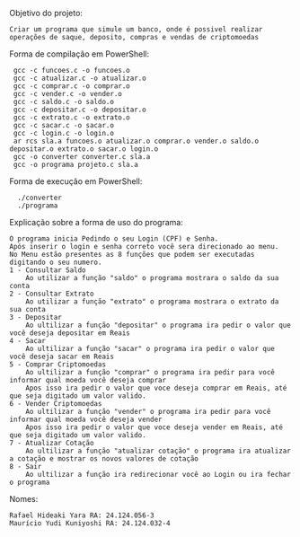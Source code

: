 Objetivo do projeto:
   
    Criar um programa que simule um banco, onde é possivel realizar operações de saque, deposito, compras e vendas de criptomoedas
    
Forma de compilação em PowerShell:
    
     gcc -c funcoes.c -o funcoes.o                                      
     gcc -c atualizar.c -o atualizar.o  
     gcc -c comprar.c -o comprar.o    
     gcc -c vender.c -o vender.o  
     gcc -c saldo.c -o saldo.o  
     gcc -c depositar.c -o depositar.o
     gcc -c extrato.c -o extrato.o    
     gcc -c sacar.c -o sacar.o    
     gcc -c login.c -o login.o
     ar rcs sla.a funcoes.o atualizar.o comprar.o vender.o saldo.o depositar.o extrato.o sacar.o login.o
     gcc -o converter converter.c sla.a
     gcc -o programa projeto.c sla.a
Forma de execução em PowerShell:
   
      ./converter
      ./programa

Explicação sobre a forma de uso do programa:
    
    O programa inicia Pedindo o seu Login (CPF) e Senha.
    Após inserir o login e senha correto você sera direcionado ao menu.
    No Menu estão presentes as 8 funções que podem ser executadas digitando o seu numero.
    1 - Consultar Saldo
        Ao utilizar a função "saldo" o programa mostrara o saldo da sua conta
    2 - Consultar Extrato
        Ao utilizar a função "extrato" o programa mostrara o extrato da sua conta
    3 - Depositar
        Ao ultilizar a função "depositar" o programa ira pedir o valor que você deseja depositar em Reais
    4 - Sacar
        Ao ultilizar a função "sacar" o programa ira pedir o valor que você deseja sacar em Reais
    5 - Comprar Criptomoedas
        Ao ultilizar a função "comprar" o programa ira pedir para você informar qual moeda você deseja comprar
        Apos isso ira pedir o valor que voce deseja comprar em Reais, até que seja digitado um valor valido.
    6 - Vender Criptomoedas
        Ao ultilizar a função "vender" o programa ira pedir para você informar qual moeda você deseja vender
        Apos isso ira pedir o valor que voce deseja vender em Reais, até que seja digitado um valor valido.
    7 - Atualizar Cotação
        Ao ultilizar a função "atualizar cotação" o programa ira atualizar a cotação e mostrar os novos valores de cotação
    8 - Sair
        Ao ultilizar a função ira redirecionar você ao Login ou ira fechar o programa

Nomes:
   
    Rafael Hideaki Yara RA: 24.124.056-3
    Maurício Yudi Kuniyoshi RA: 24.124.032-4
